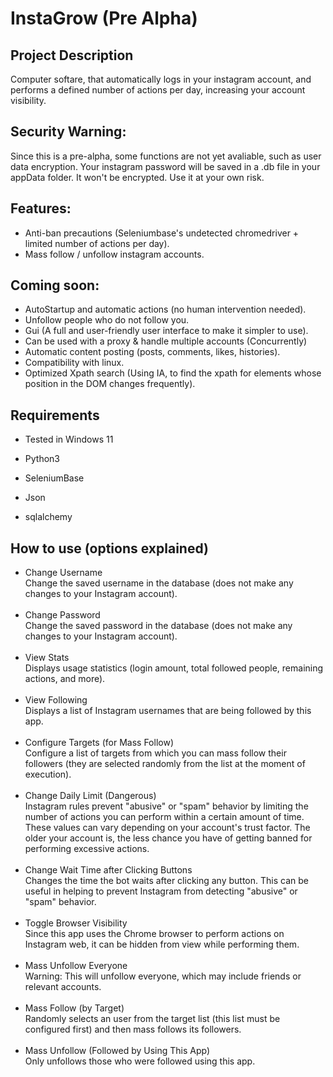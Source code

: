 # InstaGrow (Pre Alpha)

## Project Description
Computer softare, that automatically logs in your instagram account, and performs a defined number of actions per day, increasing your account visibility. 

## Security Warning:
Since this is a pre-alpha, some functions are not yet avaliable, such as user data encryption. Your instagram password will be saved in a .db file in your appData folder. It won't be encrypted. Use it at your own risk.

## Features:
- Anti-ban precautions (Seleniumbase's undetected chromedriver + limited number of actions per day).
- Mass follow / unfollow instagram accounts.

## Coming soon:
- AutoStartup and automatic actions (no human intervention needed).
- Unfollow people who do not follow you.
- Gui (A full and user-friendly user interface to make it simpler to use).
- Can be used with a proxy & handle multiple accounts (Concurrently)
- Automatic content posting (posts, comments, likes, histories).
- Compatibility with linux.
- Optimized Xpath search (Using IA, to find the xpath for elements whose position in the DOM changes frequently).


## Requirements

- Tested in Windows 11

- Python3
- SeleniumBase
- Json
- sqlalchemy
  
## How to use (options explained)

- Change Username<br>
Change the saved username in the database (does not make any changes to your Instagram account).<br><br>
- Change Password<br>
Change the saved password in the database (does not make any changes to your Instagram account).<br><br>
- View Stats<br>
Displays usage statistics (login amount, total followed people, remaining actions, and more).<br><br>
- View Following<br>
Displays a list of Instagram usernames that are being followed by this app.<br><br>
- Configure Targets (for Mass Follow)<br>
Configure a list of targets from which you can mass follow their followers (they are selected randomly from the list at the moment of execution).<br><br>
- Change Daily Limit (Dangerous)<br>
Instagram rules prevent "abusive" or "spam" behavior by limiting the number of actions you can perform within a certain amount of time. These values can vary depending on your account's trust factor. The older your account is, the less chance you have of getting banned for performing excessive actions.<br><br>
- Change Wait Time after Clicking Buttons<br>
Changes the time the bot waits after clicking any button. This can be useful in helping to prevent Instagram from detecting "abusive" or "spam" behavior.<br><br>
- Toggle Browser Visibility<br>
Since this app uses the Chrome browser to perform actions on Instagram web, it can be hidden from view while performing them.<br><br>
- Mass Unfollow Everyone<br>
Warning: This will unfollow everyone, which may include friends or relevant accounts.<br><br>
- Mass Follow (by Target)<br>
Randomly selects an user from the target list (this list must be configured first) and then mass follows its followers.<br><br>
- Mass Unfollow (Followed by Using This App)<br>
Only unfollows those who were followed using this app.
